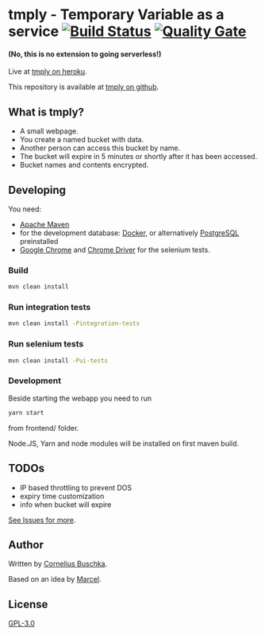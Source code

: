 # tmply - Temporary Variable as a service [![Build Status](https://travis-ci.org/tmply/tmply.svg?branch=master)](https://travis-ci.org/tmply/tmply) [![Quality Gate](https://sonarqube.com/api/badges/gate?key=com.github.cbuschka.tmply:tmply)](https://sonarcloud.io/dashboard?id=com.github.cbuschka.tmply%3Atmply)

#### (No, this is no extension to going serverless!)

Live at [tmply on heroku](https://tmply.herokuapp.com).

This repository is available at [tmply on github](https://github.com/tmply/tmply).

## What is tmply?
* A small webpage.
* You create a named bucket with data.
* Another person can access this bucket by name.
* The bucket will expire in 5 minutes or shortly after it has been accessed.
* Bucket names and contents encrypted.

## Developing
You need: 
* [Apache Maven](https://maven.apache.org/)
* for the development database: [Docker](https://docs.docker.com/engine/installation/), or alternatively [PostgreSQL](https://www.postgresql.org/) preinstalled
* [Google Chrome](https://www.google.com/chrome/browser/desktop/index.html) and [Chrome Driver](https://sites.google.com/a/chromium.org/chromedriver/) for the selenium tests.

### Build
```bash
mvn clean install
```
### Run integration tests
```bash
mvn clean install -Pintegration-tests
```
### Run selenium tests
```bash
mvn clean install -Pui-tests
```
### Development
Beside starting the webapp you need to run
```bash
yarn start
```
from frontend/ folder.

Node.JS, Yarn and node modules will be installed on first maven build.

## TODOs
* IP based throttling to prevent DOS
* expiry time customization
* info when bucket will expire

[See Issues for more](https://github.com/tmply/tmply/issues).

## Author
Written by [Cornelius Buschka](https://github.com/cbuschka).

Based on an idea by [Marcel](https://github.com/niesfisch).

## License

[GPL-3.0](LICENSE)
